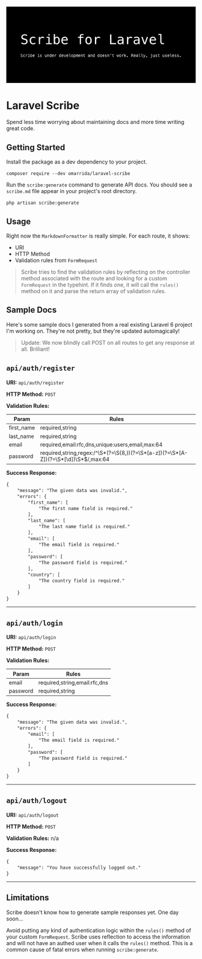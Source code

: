 ![Scribe Banner](/scribe-banner-under-dev.png)
# Laravel Scribe
Spend less time worrying about maintaining docs and more time writing great code.

## Getting Started
Install the package as a dev dependency to your project.

```
composer require --dev omarrida/laravel-scribe
```

Run  the `scribe:generate` command to generate API docs. You should see a `scribe.md` file appear in your project's root directory.

```
php artisan scribe:generate
```

## Usage
Right now the `MarkdownFormatter` is really simple. For each route, it shows:
- URI
- HTTP Method
- Validation rules from `FormRequest`

> Scribe tries to find the validation rules by reflecting on the controller method associated with the route and looking for a custom `FormRequest` in the typehint. If it finds one, it will call the `rules()` method on it and parse the return array of validation rules.

## Sample Docs
Here's some sample docs I generated from a real existing Laravel 6 project I'm working on. They're not pretty, but they're updated automagically!

> Update: We now blindly call POST on all routes to get any response at all. Brilliant!

## `api/auth/register`
**URI:** `api/auth/register`

**HTTP Method:** `POST`

**Validation Rules:**

| Param | Rules |
| ---- | ---- |
|first_name|required,string|
|last_name|required,string|
|email|required,email:rfc,dns,unique:users,email,max:64|
|password|required,string,regex:/^\S*(?=\S{8,})(?=\S*[a-z])(?=\S*[A-Z])(?=\S*[\d])\S*$/,max:64|

**Success Response:**

```
{
    "message": "The given data was invalid.",
    "errors": {
        "first_name": [
            "The first name field is required."
        ],
        "last_name": [
            "The last name field is required."
        ],
        "email": [
            "The email field is required."
        ],
        "password": [
            "The password field is required."
        ],
        "country": [
            "The country field is required."
        ]
    }
}
```
---

## `api/auth/login`
**URI:** `api/auth/login`

**HTTP Method:** `POST`

**Validation Rules:**

| Param | Rules |
| ---- | ---- |
|email|required,string,email:rfc,dns|
|password|required,string|

**Success Response:**

```
{
    "message": "The given data was invalid.",
    "errors": {
        "email": [
            "The email field is required."
        ],
        "password": [
            "The password field is required."
        ]
    }
}
```
---

## `api/auth/logout`
**URI:** `api/auth/logout`

**HTTP Method:** `POST`

**Validation Rules:** n/a

**Success Response:**

```
{
    "message": "You have successfully logged out."
}
```
---

## Limitations
Scribe doesn't know how to generate sample responses yet. One day soon...

Avoid putting any kind of authentication logic within the `rules()` method of your custom `FormRequest`. Scribe uses reflection to access the information and will not have an authed user when it calls  the `rules()` method. This is a common cause of fatal errors when running `scribe:generate`.
